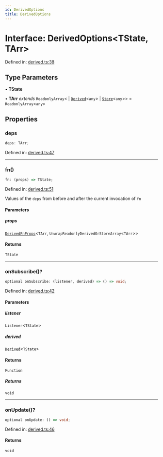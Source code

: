 ```yaml
---
id: DerivedOptions
title: DerivedOptions
---
```


# Interface: DerivedOptions\<TState, TArr\>

Defined in: [derived.ts:38](https://github.com/TanStack/store/blob/main/packages/store/src/derived.ts#L38)

## Type Parameters

• **TState**

• **TArr** *extends* `ReadonlyArray`\<
  \| [`Derived`](../classes/derived.md)\<`any`\>
  \| [`Store`](../classes/store.md)\<`any`\>\> = `ReadonlyArray`\<`any`\>

## Properties

### deps

```ts
deps: TArr;
```

Defined in: [derived.ts:47](https://github.com/TanStack/store/blob/main/packages/store/src/derived.ts#L47)

***

### fn()

```ts
fn: (props) => TState;
```

Defined in: [derived.ts:51](https://github.com/TanStack/store/blob/main/packages/store/src/derived.ts#L51)

Values of the `deps` from before and after the current invocation of `fn`

#### Parameters

##### props

[`DerivedFnProps`](derivedfnprops.md)\<`TArr`, `UnwrapReadonlyDerivedOrStoreArray`\<`TArr`\>\>

#### Returns

`TState`

***

### onSubscribe()?

```ts
optional onSubscribe: (listener, derived) => () => void;
```

Defined in: [derived.ts:42](https://github.com/TanStack/store/blob/main/packages/store/src/derived.ts#L42)

#### Parameters

##### listener

`Listener`\<`TState`\>

##### derived

[`Derived`](../classes/derived.md)\<`TState`\>

#### Returns

`Function`

##### Returns

`void`

***

### onUpdate()?

```ts
optional onUpdate: () => void;
```

Defined in: [derived.ts:46](https://github.com/TanStack/store/blob/main/packages/store/src/derived.ts#L46)

#### Returns

`void`
